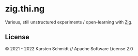 # zig.thi.ng

Various, still unstructured experiments / open-learning with [Zig](https://ziglang.org).

## License

&copy; 2021 - 2022 Karsten Schmidt // Apache Software License 2.0